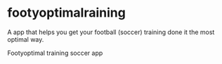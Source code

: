 # footyoptimalraining

A app that helps you get your football (soccer) training done it the most optimal way.

Footyoptimal training soccer app
